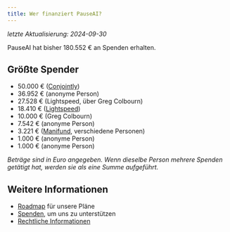 ```yaml
---
title: Wer finanziert PauseAI?
---
```


_letzte Aktualisierung: 2024-09-30_

PauseAI hat bisher 180.552 € an Spenden erhalten.

## Größte Spender

- 50.000 € ([Conjointly](https://conjointly.com/))
- 36.952 € (anonyme Person)
- 27.528 € (Lightspeed, über Greg Colbourn)
- 18.410 € ([Lightspeed](https://lightspeedgrants.org/))
- 10.000 € (Greg Colbourn)
- 7.542 € (anonyme Person)
- 3.221 € ([Manifund](https://manifund.org/projects/pauseai-local-communities---volunteer-stipends), verschiedene Personen)
- 1.000 € (anonyme Person)
- 1.000 € (anonyme Person)

_Beträge sind in Euro angegeben. Wenn dieselbe Person mehrere Spenden getätigt hat, werden sie als eine Summe aufgeführt._

## Weitere Informationen

- [Roadmap](/roadmap) für unsere Pläne
- [Spenden](/donate), um uns zu unterstützen
- [Rechtliche Informationen](/legal)